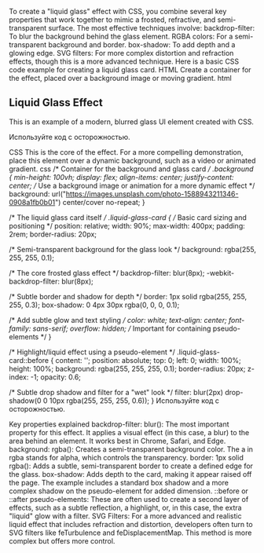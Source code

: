 To create a "liquid glass" effect with CSS, you combine several key properties that work together to mimic a frosted, refractive, and semi-transparent surface. 
The most effective techniques involve:
backdrop-filter: To blur the background behind the glass element.
RGBA colors: For a semi-transparent background and border.
box-shadow: To add depth and a glowing edge.
SVG filters: For more complex distortion and refraction effects, though this is a more advanced technique. 
Here is a basic CSS code example for creating a liquid glass card.
HTML
Create a container for the effect, placed over a background image or moving gradient. 
html
<div class="background">
  <div class="liquid-glass-card">
    <h2>Liquid Glass Effect</h2>
    <p>This is an example of a modern, blurred glass UI element created with CSS.</p>
  </div>
</div>
Используйте код с осторожностью.

CSS
This is the core of the effect. For a more compelling demonstration, place this element over a dynamic background, such as a video or animated gradient. 
css
/* Container for the background and glass card */
.background {
  min-height: 100vh;
  display: flex;
  align-items: center;
  justify-content: center;
  /* Use a background image or animation for a more dynamic effect */
  background: url("https://images.unsplash.com/photo-1588943211346-0908a1fb0b01") center/cover no-repeat;
}

/* The liquid glass card itself */
.liquid-glass-card {
  /* Basic card sizing and positioning */
  position: relative;
  width: 90%;
  max-width: 400px;
  padding: 2rem;
  border-radius: 20px;
  
  /* Semi-transparent background for the glass look */
  background: rgba(255, 255, 255, 0.1); 
  
  /* The core frosted glass effect */
  backdrop-filter: blur(8px); 
  -webkit-backdrop-filter: blur(8px);
  
  /* Subtle border and shadow for depth */
  border: 1px solid rgba(255, 255, 255, 0.3);
  box-shadow: 0 4px 30px rgba(0, 0, 0, 0.1);
  
  /* Add subtle glow and text styling */
  color: white;
  text-align: center;
  font-family: sans-serif;
  overflow: hidden; /* Important for containing pseudo-elements */
}

/* Highlight/liquid effect using a pseudo-element */
.liquid-glass-card::before {
  content: '';
  position: absolute;
  top: 0;
  left: 0;
  width: 100%;
  height: 100%;
  background: rgba(255, 255, 255, 0.1);
  border-radius: 20px;
  z-index: -1;
  opacity: 0.6;
  
  /* Subtle drop shadow and filter for a "wet" look */
  filter: blur(2px) drop-shadow(0 0 10px rgba(255, 255, 255, 0.6));
}
Используйте код с осторожностью.

Key properties explained
backdrop-filter: blur(): The most important property for this effect. It applies a visual effect (in this case, a blur) to the area behind an element. It works best in Chrome, Safari, and Edge.
background: rgba(): Creates a semi-transparent background color. The a in rgba stands for alpha, which controls the transparency.
border: 1px solid rgba(): Adds a subtle, semi-transparent border to create a defined edge for the glass.
box-shadow: Adds depth to the card, making it appear raised off the page. The example includes a standard box shadow and a more complex shadow on the pseudo-element for added dimension.
::before or ::after pseudo-elements: These are often used to create a second layer of effects, such as a subtle reflection, a highlight, or, in this case, the extra "liquid" glow with a filter.
SVG Filters: For a more advanced and realistic liquid effect that includes refraction and distortion, developers often turn to SVG filters like feTurbulence and feDisplacementMap. This method is more complex but offers more control.